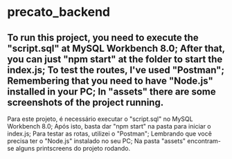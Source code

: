 # precato_backend
To run this project, you need to execute the "script.sql" at MySQL Workbench 8.0;
After that, you can just "npm start" at the folder to start the index.js;
To test the routes, I've used "Postman";
Remembering that you need to have "Node.js" installed in your PC;
In "assets" there are some screenshots of the project running.
----------------------------------------------------------------------------------
Para este projeto, é necessário executar o "script.sql" no MySQL Workbench 8.0;
Após isto, basta dar "npm start" na pasta para iniciar o index.js;
Para testar as rotas, utilizei o "Postman";
Lembrando que você precisa ter o "Node.js" instalado no seu PC;
Na pasta "assets" encontram-se alguns printscreens do projeto rodando.
